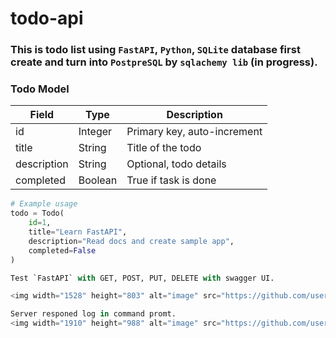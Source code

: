 # todo-api
### This is todo list using `FastAPI`, `Python`, `SQLite` database first create and turn into `PostpreSQL` by `sqlachemy lib` (in progress).

### Todo Model

| Field       | Type     | Description           |
|------------|---------|----------------------|
| id         | Integer | Primary key, auto-increment |
| title      | String  | Title of the todo    |
| description| String  | Optional, todo details |
| completed  | Boolean | True if task is done |

```python
# Example usage
todo = Todo(
    id=1,
    title="Learn FastAPI",
    description="Read docs and create sample app",
    completed=False
)

Test `FastAPI` with GET, POST, PUT, DELETE with swagger UI.

<img width="1528" height="803" alt="image" src="https://github.com/user-attachments/assets/b73d66a3-78f2-436e-9f2d-85ea6c5bde5a" />

Server responed log in command promt.
<img width="1910" height="988" alt="image" src="https://github.com/user-attachments/assets/b334ceb5-5c16-44fe-b88b-6f02220a33bd" />
